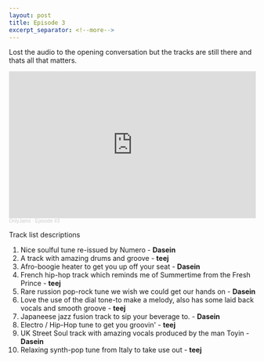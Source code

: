 ```yaml
---
layout: post
title: Episode 3
excerpt_separator: <!--more-->
---
```


Lost the audio to the opening conversation but the tracks are still there and thats all that matters.

<iframe width="100%" height="300" scrolling="no" frameborder="no" allow="autoplay" src="https://w.soundcloud.com/player/?url=https%3A//api.soundcloud.com/tracks/910742275&color=%23ff5500&auto_play=false&hide_related=true&show_comments=false&show_user=true&show_reposts=false&show_teaser=true&visual=true"></iframe><div style="font-size: 10px; color: #cccccc;line-break: anywhere;word-break: normal;overflow: hidden;white-space: nowrap;text-overflow: ellipsis; font-family: Interstate,Lucida Grande,Lucida Sans Unicode,Lucida Sans,Garuda,Verdana,Tahoma,sans-serif;font-weight: 100;"><a href="https://soundcloud.com/onlyjamsradio" title="OnlyJams" target="_blank" style="color: #cccccc; text-decoration: none;">OnlyJams</a> · <a href="https://soundcloud.com/onlyjamsradio/episode-3" title="Episode #3" target="_blank" style="color: #cccccc; text-decoration: none;">Episode #3</a></div>
<!--more-->

Track list descriptions
1. Nice soulful tune re-issued by Numero - **Dasein**
2. A track with amazing drums and groove - **teej**
3. Afro-boogie heater to get you up off your seat - **Dasein**
4. French hip-hop track which reminds me of Summertime from the Fresh Prince -  **teej**
5. Rare russion pop-rock tune we wish we could get our hands on - **Dasein**
6. Love the use of the dial tone-to make a melody, also has some laid back vocals and smooth groove - **teej**
7. Japaneese jazz fusion track to sip your beverage to. - **Dasein**
8. Electro / Hip-Hop tune to get you groovin' - **teej**
9. UK Street Soul track with amazing vocals produced by the man Toyin - **Dasein**
10. Relaxing synth-pop tune from Italy to take use out - **teej**